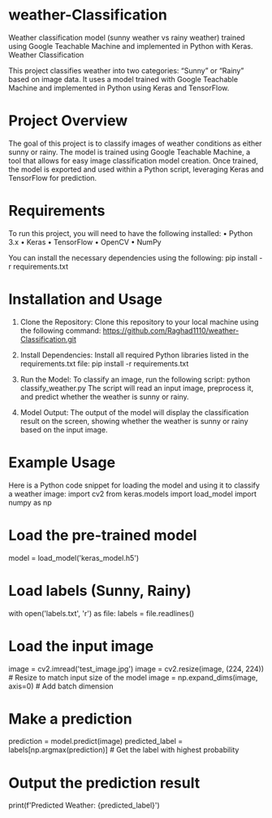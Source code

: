 # weather-Classification
Weather classification model (sunny weather vs rainy weather) trained using Google Teachable Machine and implemented in Python with Keras.
Weather Classification

This project classifies weather into two categories: “Sunny” or “Rainy” based on image data. It uses a model trained with Google Teachable Machine and implemented in Python using Keras and TensorFlow.

# Project Overview

The goal of this project is to classify images of weather conditions as either sunny or rainy. The model is trained using Google Teachable Machine, a tool that allows for easy image classification model creation. Once trained, the model is exported and used within a Python script, leveraging Keras and TensorFlow for prediction.

# Requirements

To run this project, you will need to have the following installed:
 • Python 3.x
 • Keras
 • TensorFlow
 • OpenCV
 • NumPy

You can install the necessary dependencies using the following:
pip install -r requirements.txt

# Installation and Usage
 1. Clone the Repository:
Clone this repository to your local machine using the following command:
https://github.com/Raghad1110/weather-Classification.git
2. Install Dependencies:
Install all required Python libraries listed in the requirements.txt file:
pip install -r requirements.txt
3. Run the Model:
To classify an image, run the following script:
python classify_weather.py
The script will read an input image, preprocess it, and predict whether the weather is sunny or rainy.

5. Model Output:
The output of the model will display the classification result on the screen, showing whether the weather is sunny or rainy based on the input image.

 # Example Usage
Here is a Python code snippet for loading the model and using it to classify a weather image:
import cv2
from keras.models import load_model
import numpy as np

# Load the pre-trained model
model = load_model('keras_model.h5')

# Load labels (Sunny, Rainy)
with open('labels.txt', 'r') as file:
    labels = file.readlines()

# Load the input image
image = cv2.imread('test_image.jpg')
image = cv2.resize(image, (224, 224))  # Resize to match input size of the model
image = np.expand_dims(image, axis=0)  # Add batch dimension

# Make a prediction
prediction = model.predict(image)
predicted_label = labels[np.argmax(prediction)]  # Get the label with highest probability

# Output the prediction result
print(f'Predicted Weather: {predicted_label}')
